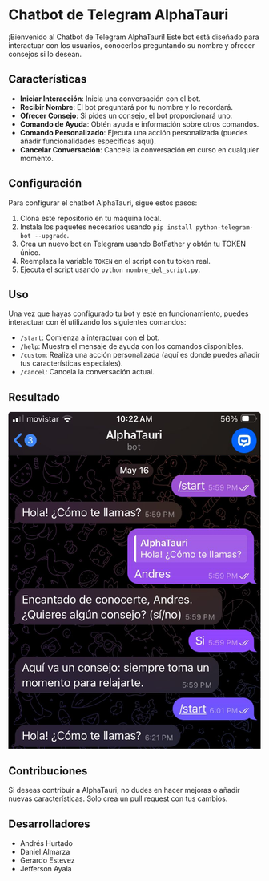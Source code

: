 # Chatbot de Telegram AlphaTauri

¡Bienvenido al Chatbot de Telegram AlphaTauri! Este bot está diseñado para interactuar con los usuarios, conocerlos preguntando su nombre y ofrecer consejos si lo desean.

## Características

- **Iniciar Interacción**: Inicia una conversación con el bot.
- **Recibir Nombre**: El bot preguntará por tu nombre y lo recordará.
- **Ofrecer Consejo**: Si pides un consejo, el bot proporcionará uno.
- **Comando de Ayuda**: Obtén ayuda e información sobre otros comandos.
- **Comando Personalizado**: Ejecuta una acción personalizada (puedes añadir funcionalidades específicas aquí).
- **Cancelar Conversación**: Cancela la conversación en curso en cualquier momento.

## Configuración

Para configurar el chatbot AlphaTauri, sigue estos pasos:

1. Clona este repositorio en tu máquina local.
2. Instala los paquetes necesarios usando `pip install python-telegram-bot --upgrade`.
3. Crea un nuevo bot en Telegram usando BotFather y obtén tu TOKEN único.
4. Reemplaza la variable `TOKEN` en el script con tu token real.
5. Ejecuta el script usando `python nombre_del_script.py`.

## Uso

Una vez que hayas configurado tu bot y esté en funcionamiento, puedes interactuar con él utilizando los siguientes comandos:

- `/start`: Comienza a interactuar con el bot.
- `/help`: Muestra el mensaje de ayuda con los comandos disponibles.
- `/custom`: Realiza una acción personalizada (aquí es donde puedes añadir tus características especiales).
- `/cancel`: Cancela la conversación actual.

## Resultado
![Descripción de la imagen](https://github.com/andreshurtadoo/Chatbot-Telegram/blob/main/img.jpg)

## Contribuciones

Si deseas contribuir a AlphaTauri, no dudes en hacer mejoras o añadir nuevas características. Solo crea un pull request con tus cambios.

## Desarrolladores

- Andrés Hurtado
- Daniel Almarza
- Gerardo Estevez
- Jefferson Ayala
